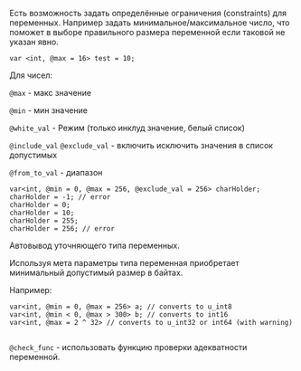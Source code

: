 Есть возможность задать определённые ограничения (constraints) для переменных. Например задать минимальное/максимальное число, что поможет в выборе правильного размера переменной если таковой не указан явно.

```
var <int, @max = 16> test = 10;
```

Для чисел:

`@max` - макс значение

`@min` - мин значение

`@white_val` - Режим (только инклуд значение, белый список)

`@include_val` `@exclude_val` - включить исключить значения в список допустимых

`@from_to_val` - диапазон

```
var<int, @min = 0, @max = 256, @exclude_val = 256> charHolder;
charHolder = -1; // error
charHolder = 0;
charHolder = 10;
charHolder = 255;
charHolder = 256; // error
```

Автовывод уточняющего типа переменных.

Используя мета параметры типа переменная приобретает минимальный допустимый размер в байтах.

Например:

```
var<int, @min = 0, @max = 256> a; // converts to u_int8
var<int, @min < 0, @max > 300> b; // converts to int16
var<int, @max = 2 ^ 32> // converts to u_int32 or int64 (with warning) 
 
```

`@check_func` - использовать функцию проверки адекватности переменной.
